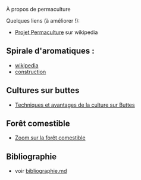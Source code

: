 À propos de permaculture

Quelques liens (à améliorer !): 

* [Projet Permaculture](https://fr.wikipedia.org/wiki/Projet:Permaculture) sur wikipedia

## Spirale d'aromatiques :

* [wikipedia](https://fr.wikipedia.org/wiki/Spirale_d%27aromatiques) 
* [construction](http://www.prisedeterre.net/2013/09/03/construction-dune-spirale-daromatiques/)

## Cultures sur buttes

* [Techniques et avantages de la culture sur Buttes](http://incroyablescomestiblescastres.blogspot.fr/2013/11/droit-aux-buttes-les-avantages-et-les.html)

## Forêt comestible

* [Zoom sur la forêt comestible](http://www.permaculturedesign.fr/la-foret-comestible/)


## Bibliographie

* voir [bibliographie.md](https://github.com/skhaen/permaculture/blob/master/bibliographie.md)

